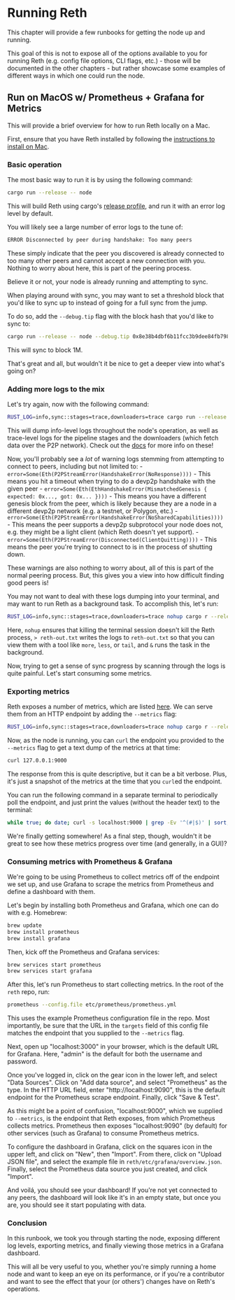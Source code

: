 # Running Reth

This chapter will provide a few runbooks for getting the node up and running.

This goal of this is not to expose all of the options available to you for running Reth (e.g. config file options, CLI flags, etc.) - those will be documented in the other chapters - but rather showcase some examples of different ways in which one could run the node.

## Run on MacOS w/ Prometheus + Grafana for Metrics

This will provide a brief overview for how to run Reth locally on a Mac.

First, ensure that you have Reth installed by following the [instructions to install on Mac][mac-installation].

### Basic operation

The most basic way to run it is by using the following command:

```bash
cargo run --release -- node
```

This will build Reth using cargo's [release profile][release-profile], and run it with an error log level by default.

You will likely see a large number of error logs to the tune of:

```bash
ERROR Disconnected by peer during handshake: Too many peers
```

These simply indicate that the peer you discovered is already connected to too many other peers and cannot accept a new connection with you. Nothing to worry about here, this is part of the peering process.

Believe it or not, your node is already running and attempting to sync.

When playing around with sync, you may want to set a threshold block that you'd like to sync up to instead of going for a full sync from the jump.

To do so, add the `--debug.tip` flag with the block hash that you'd like to sync to:

```bash
cargo run --release -- node --debug.tip 0x8e38b4dbf6b11fcc3b9dee84fb7986e29ca0a02cecd8977c161ff7333329681e
```

This will sync to block 1M.

That's great and all, but wouldn't it be nice to get a deeper view into what's going on?

### Adding more logs to the mix

Let's try again, now with the following command:

```bash
RUST_LOG=info,sync::stages=trace,downloaders=trace cargo run --release -- node --debug.tip 0x8e38b4dbf6b11fcc3b9dee84fb7986e29ca0a02cecd8977c161ff7333329681e
```

This will dump info-level logs throughout the node's operation, as well as trace-level logs for the pipeline stages and the downloaders (which fetch data over the P2P network). Check out the [docs][docs] for more info on these!

Now, you'll probably see a _lot_ of warning logs stemming from attempting to connect to peers, including but not limited to:
    - `error=Some(Eth(P2PStreamError(HandshakeError(NoResponse))))`
        - This means you hit a timeout when trying to do a devp2p handshake with the given peer
    - `error=Some(Eth(EthHandshakeError(MismatchedGenesis { expected: 0x..., got: 0x... })))`
        - This means you have a different genesis block from the peer, which is likely because they are a node in a different devp2p network (e.g. a testnet, or Polygon, etc.)
    - `error=Some(Eth(P2PStreamError(HandshakeError(NoSharedCapabilities))))`
        - This means the peer supports a devp2p subprotocol your node does not, e.g. they might be a light client (which Reth doesn't yet support).
    - `error=Some(Eth(P2PStreamError(Disconnected(ClientQuitting))))`
        - This means the peer you're trying to connect to is in the process of shutting down.

These warnings are also nothing to worry about, all of this is part of the normal peering process. But, this gives you a view into how difficult finding good peers is!

You may not want to deal with these logs dumping into your terminal, and may want to run Reth as a background task. To accomplish this, let's run:

```bash
RUST_LOG=info,sync::stages=trace,downloaders=trace nohup cargo r --release -- node --debug.tip 0x8e38b4dbf6b11fcc3b9dee84fb7986e29ca0a02cecd8977c161ff7333329681e > reth-out.txt &
```

Here, `nohup` ensures that killing the terminal session doesn't kill the Reth process, `> reth-out.txt` writes the logs to `reth-out.txt` so that you can view them with a tool like `more`, `less`, or `tail`, and `&` runs the task in the background.

Now, trying to get a sense of sync progress by scanning through the logs is quite painful. Let's start consuming some metrics.

### Exporting metrics

Reth exposes a number of metrics, which are listed [here][metrics]. We can serve them from an HTTP endpoint by adding the `--metrics` flag:

```bash
RUST_LOG=info,sync::stages=trace,downloaders=trace nohup cargo r --release -- node --debug.tip 0x8e38b4dbf6b11fcc3b9dee84fb7986e29ca0a02cecd8977c161ff7333329681e --metrics '127.0.0.1:9000' > reth-out.txt &
```

Now, as the node is running, you can `curl` the endpoint you provided to the `--metrics` flag to get a text dump of the metrics at that time:

```bash
curl 127.0.0.1:9000
```

The response from this is quite descriptive, but it can be a bit verbose. Plus, it's just a snapshot of the metrics at the time that you `curl`ed the endpoint.

You can run the following command in a separate terminal to periodically poll the endpoint, and just print the values (without the header text) to the terminal:

```bash
while true; do date; curl -s localhost:9000 | grep -Ev '^(#|$)' | sort; echo; sleep 10; done
```

We're finally getting somewhere! As a final step, though, wouldn't it be great to see how these metrics progress over time (and generally, in a GUI)?

### Consuming metrics with Prometheus & Grafana

We're going to be using Prometheus to collect metrics off of the endpoint we set up, and use Grafana to scrape the metrics from Prometheus and define a dashboard with them.

Let's begin by installing both Prometheus and Grafana, which one can do with e.g. Homebrew:

```bash
brew update
brew install prometheus
brew install grafana
```

Then, kick off the Prometheus and Grafana services:

```bash
brew services start prometheus
brew services start grafana
```

After this, let's run Prometheus to start collecting metrics. In the root of the `reth` repo, run:

```bash
prometheus --config.file etc/prometheus/prometheus.yml
```

This uses the example Prometheus configuration file in the repo. Most importantly, be sure that the URL in the `targets` field of this config file matches the endpoint that you supplied to the `--metrics` flag.

Next, open up "localhost:3000" in your browser, which is the default URL for Grafana. Here, "admin" is the default for both the username and password.

Once you've logged in, click on the gear icon in the lower left, and select "Data Sources". Click on "Add data source", and select "Prometheus" as the type. In the HTTP URL field, enter "http://localhost:9090", this is the default endpoint for the Prometheus scrape endpoint. Finally, click "Save & Test".

As this might be a point of confusion, "localhost:9000", which we supplied to `--metrics`, is the endpoint that Reth exposes, from which Prometheus collects metrics. Prometheus then exposes "localhost:9090" (by default) for other services (such as Grafana) to consume Prometheus metrics.

To configure the dashboard in Grafana, click on the squares icon in the upper left, and click on "New", then "Import". From there, click on "Upload JSON file", and select the example file in `reth/etc/grafana/overview.json`. Finally, select the Prometheus data source you just created, and click "Import".

And voilá, you should see your dashboard! If you're not yet connected to any peers, the dashboard will look like it's in an empty state, but once you are, you should see it start populating with data.

### Conclusion

In this runbook, we took you through starting the node, exposing different log levels, exporting metrics, and finally viewing those metrics in a Grafana dashboard.

This will all be very useful to you, whether you're simply running a home node and want to keep an eye on its performance, or if you're a contributor and want to see the effect that your (or others') changes have on Reth's operations.

[mac-installation]: ./installation.md#macos
[release-profile]: https://doc.rust-lang.org/cargo/reference/profiles.html#release
[docs]: https://github.com/paradigmxyz/reth/tree/main/docs
[metrics]: https://github.com/paradigmxyz/reth/blob/main/docs/design/metrics.md#current-metrics
